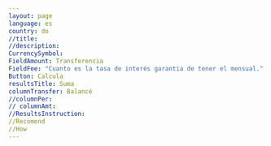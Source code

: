```yaml
---
layout: page
language: es
country: do
//title:
//description:
CurrencySymbol:
FieldAmount: Transferencia
FieldFee: "Cuanto es la tasa de interés garantia de tener el mensual."
Button: Calcula
resultsTitle: Suma
columnTransfer: Balancé
//columnPer: 
// columnAmt:
//ResultsInstruction:
//Recomend
//How
---
```


